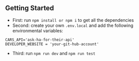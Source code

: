 ## Getting Started

- First: run `npm install or npm i` to get all the dependencies
- Second: create your own `.env.local` and add the following environmental variables:

```
CARS_API='ask-ha-for-their-api'
DEVELOPER_WEBSITE = 'your-git-hub-account'
```

- Third: run `npm run dev` and `npm run test`
